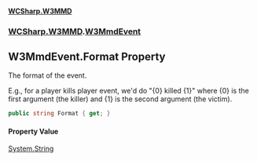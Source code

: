 #### [WCSharp.W3MMD](index.md 'index')
### [WCSharp.W3MMD](WCSharp.W3MMD.md 'WCSharp.W3MMD').[W3MmdEvent](WCSharp.W3MMD.W3MmdEvent.md 'WCSharp.W3MMD.W3MmdEvent')

## W3MmdEvent.Format Property

The format of the event.  
  
E.g., for a player kills player event, we'd do "{0} killed {1}" where {0} is the first argument (the killer) and {1} is the second argument (the victim).

```csharp
public string Format { get; }
```

#### Property Value
[System.String](https://docs.microsoft.com/en-us/dotnet/api/System.String 'System.String')